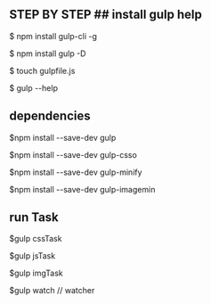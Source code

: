 
## STEP BY STEP  ## install gulp help

$ npm install gulp-cli -g

$ npm install gulp -D

$ touch gulpfile.js

$ gulp --help



## dependencies

$npm install --save-dev gulp

$npm install --save-dev gulp-csso

$npm install --save-dev gulp-minify

$npm install --save-dev gulp-imagemin
 


## run Task

$gulp cssTask

$gulp jsTask

$gulp imgTask

$gulp watch // watcher
